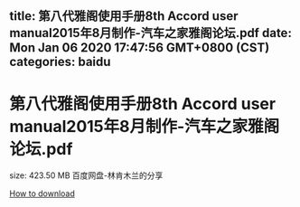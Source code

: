 
title: 第八代雅阁使用手册8th Accord user manual2015年8月制作-汽车之家雅阁论坛.pdf
date: Mon Jan 06 2020 17:47:56 GMT+0800 (CST)    
categories: baidu
---

# 第八代雅阁使用手册8th Accord user manual2015年8月制作-汽车之家雅阁论坛.pdf
size: 423.50 MB
 百度网盘-林肯木兰的分享
 

[How to download](https://bpcam.bemobtrk.com/go/2ceec3aa-1ca2-46d6-b9ff-aaa5c184517c?jno=687)